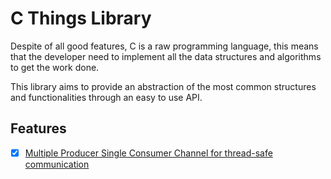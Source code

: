 # C Things Library
Despite of all good features, C is a raw programming
language, this means that the developer need to implement 
all the data structures and algorithms to get the work done.

This library aims to provide an abstraction of the most
common structures and functionalities through an easy to use API.

## Features
- [x] [Multiple Producer Single Consumer Channel for thread-safe communication](docs/MPSC.md)
